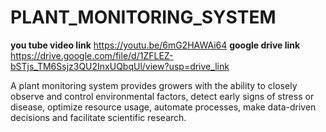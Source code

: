 # PLANT_MONITORING_SYSTEM

**you tube video link**
https://youtu.be/6mG2HAWAi64
**google drive link**
https://drive.google.com/file/d/1ZFLEZ-bSTjs_TM6Ssjz3QU2InxUQbqUl/view?usp=drive_link

A plant monitoring system provides growers with the ability to closely observe and control environmental factors, detect early signs of stress or disease, optimize resource usage, automate processes, make data-driven decisions and facilitate scientific research.

